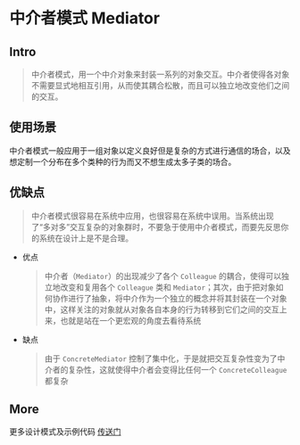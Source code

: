 # 中介者模式 Mediator

## Intro

> 中介者模式，用一个中介对象来封装一系列的对象交互。中介者使得各对象不需要显式地相互引用，从而使其耦合松散，而且可以独立地改变他们之间的交互。

## 使用场景

中介者模式一般应用于一组对象以定义良好但是复杂的方式进行通信的场合，以及想定制一个分布在多个类种的行为而又不想生成太多子类的场合。

## 优缺点

> 中介者模式很容易在系统中应用，也很容易在系统中误用。当系统出现了“多对多”交互复杂的对象群时，不要急于使用中介者模式，而要先反思你的系统在设计上是不是合理。

- 优点

  > 中介者（`Mediator`）的出现减少了各个 `Colleague` 的耦合，使得可以独立地改变和复用各个 `Colleague` 类和 `Mediator`；其次，由于把对象如何协作进行了抽象，将中介作为一个独立的概念并将其封装在一个对象中，这样关注的对象就从对象各自本身的行为转移到它们之间的交互上来，也就是站在一个更宏观的角度去看待系统

- 缺点

  > 由于 `ConcreteMediator` 控制了集中化，于是就把交互复杂性变为了中介者的复杂性，这就使得中介者会变得比任何一个 `ConcreteColleague` 都复杂

## More

更多设计模式及示例代码 [传送门](https://github.com/WeihanLi/DesignPatterns)
